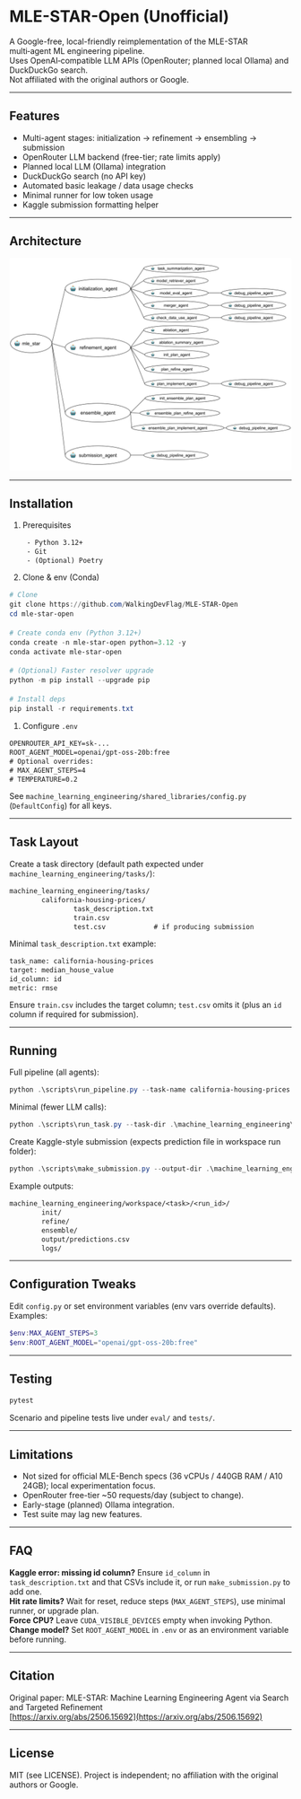 
# MLE-STAR-Open (Unofficial)

A Google-free, local-friendly reimplementation of the MLE-STAR multi‑agent ML engineering pipeline.  
Uses OpenAI‑compatible LLM APIs (OpenRouter; planned local Ollama) and DuckDuckGo search.  
Not affiliated with the original authors or Google.

---

## Features

- Multi-agent stages: initialization → refinement → ensembling → submission
- OpenRouter LLM backend (free-tier; rate limits apply)
- Planned local LLM (Ollama) integration
- DuckDuckGo search (no API key)
- Automated basic leakage / data usage checks
- Minimal runner for low token usage
- Kaggle submission formatting helper

---

## Architecture

![Machine-Learning-Engineering](machine-learning-engineering-architecture.svg)

---

<!-- markdownlint-disable MD046 -->
## Installation

1. Prerequisites

        - Python 3.12+
        - Git
        - (Optional) Poetry

1. Clone & env (Conda)

```powershell
# Clone
git clone https://github.com/WalkingDevFlag/MLE-STAR-Open
cd mle-star-open

# Create conda env (Python 3.12+)
conda create -n mle-star-open python=3.12 -y
conda activate mle-star-open

# (Optional) Faster resolver upgrade
python -m pip install --upgrade pip

# Install deps
pip install -r requirements.txt
```

1. Configure `.env`

```env
OPENROUTER_API_KEY=sk-...
ROOT_AGENT_MODEL=openai/gpt-oss-20b:free
# Optional overrides:
# MAX_AGENT_STEPS=4
# TEMPERATURE=0.2
```

See `machine_learning_engineering/shared_libraries/config.py` (`DefaultConfig`) for all keys.

---

## Task Layout

Create a task directory (default path expected under `machine_learning_engineering/tasks/`):

```text
machine_learning_engineering/tasks/
        california-housing-prices/
                task_description.txt
                train.csv
                test.csv            # if producing submission
```

Minimal `task_description.txt` example:

```text
task_name: california-housing-prices
target: median_house_value
id_column: id
metric: rmse
```

Ensure `train.csv` includes the target column; `test.csv` omits it (plus an `id` column if required for submission).

---

## Running

Full pipeline (all agents):

```powershell
python .\scripts\run_pipeline.py --task-name california-housing-prices
```

Minimal (fewer LLM calls):

```powershell
python .\scripts\run_task.py --task-dir .\machine_learning_engineering\tasks\california-housing-prices
```

Create Kaggle-style submission (expects prediction file in workspace run folder):

```powershell
python .\scripts\make_submission.py --output-dir .\machine_learning_engineering\workspace\california-housing-prices\1\output
```

Example outputs:

```text
machine_learning_engineering/workspace/<task>/<run_id>/
        init/
        refine/
        ensemble/
        output/predictions.csv
        logs/
```

---

## Configuration Tweaks

Edit `config.py` or set environment variables (env vars override defaults). Examples:

```powershell
$env:MAX_AGENT_STEPS=3
$env:ROOT_AGENT_MODEL="openai/gpt-oss-20b:free"
```

---

## Testing

```powershell
pytest
```
Scenario and pipeline tests live under `eval/` and `tests/`.

---

## Limitations

- Not sized for official MLE-Bench specs (36 vCPUs / 440GB RAM / A10 24GB); local experimentation focus.
- OpenRouter free-tier ~50 requests/day (subject to change).
- Early-stage (planned) Ollama integration.
- Test suite may lag new features.

---

## FAQ

**Kaggle error: missing id column?** Ensure `id_column` in `task_description.txt` and that CSVs include it, or run `make_submission.py` to add one.  
**Hit rate limits?** Wait for reset, reduce steps (`MAX_AGENT_STEPS`), use minimal runner, or upgrade plan.  
**Force CPU?** Leave `CUDA_VISIBLE_DEVICES` empty when invoking Python.  
**Change model?** Set `ROOT_AGENT_MODEL` in `.env` or as an environment variable before running.

---

## Citation

Original paper: MLE-STAR: Machine Learning Engineering Agent via Search and Targeted Refinement  
[https://arxiv.org/abs/2506.15692](https://arxiv.org/abs/2506.15692)

---

## License

MIT (see LICENSE). Project is independent; no affiliation with the original authors or Google.
